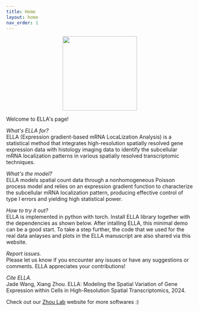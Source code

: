 ```yaml
---
title: Home
layout: home
nav_order: 1
---
```


<div style="margin: 0 auto; text-align: center;"> 
  <img src="{{ site.baseurl }}/images/home_logo.png" width="200" />
</div>

Welcome to ELLA's page!

*What's ELLA for?*\
ELLA (Expression gradient-based mRNA LocaLization Analysis) is a statistical method that integrates high-resolution spatially resolved gene expression data with histology imaging data to identify the subcellular mRNA localization patterns in various spatially resolved transcriptomic techniques. 

*What's the model?*\
ELLA models spatial count data through a nonhomogeneous Poisson process model and relies on an expression gradient function to characterize the subcellular mRNA localization pattern, producing effective control of type I errors and yielding high statistical power.

*How to try it out?*\
ELLA is implemented in python with torch. Install ELLA library together with the dependencies as shown below. After intalling ELLA, this minimal demo can be a good start. To take a step further,  the code that we used for the real data anlayses and plots in the ELLA manuscript are also shared via this website.

*Report issues.*\
Please let us know if you encounter any issues or have any suggestions or comments. ELLA appreciates your contributions!

*Cite ELLA.*\
Jade Wang, Xiang Zhou. ELLA: Modeling the Spatial Variation of Gene Expression within Cells in High-Resolution Spatial Transcriptomics, 2024.

Check out our [Zhou Lab](https://xiangzhou.github.io/) website for more softwares :) 
